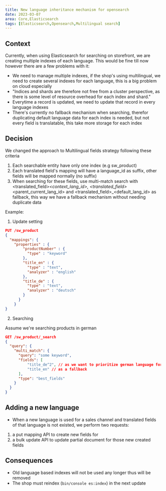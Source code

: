 ```yaml
---
title: New language inheritance mechanism for opensearch
date: 2023-03-07
area: Core,Elasticsearch
tags: [Elasticsearch,Opensearch,Multilingual search]
---
```


## Context

Currently, when using Elasticsearch for searching on storefront, we are creating multiple indexes of each language. This would be fine till now however there are a few problems with it:

- We need to manage multiple indexes, if the shop's using multilingual, we need to create several indexes for each language, this is a big problem on cloud especially
- "Indices and shards are therefore not free from a cluster perspective, as there is some level of resource overhead for each index and shard."
- Everytime a record is updated, we need to update that record in every language indexes
- There's currently no fallback mechanism when searching, therefor duplicating default language data for each index is needed, but not every field is translatable, this take more storage for each index 

## Decision

We changed the approach to Multilingual fields strategy following these criteria

1. Each searchable entity have only one index (e.g sw_product)
2. Each translated field's mapping will have a language_id as suffix, other fields will be mapped normally (no suffix)
3. When searching for these fields, use multi-match search with <translated_field>_<context_lang_id>, <translated_field>_<parent_current_lang_id> and <translated_field>_<default_lang_id> as fallback, this way we have a fallback mechanism without needing duplicate data

Example:

1. Update setting

```json
PUT /sw_product
{
  "mappings": {
    "properties" : {
        "productNumber" : {
          "type" : "keyword"
        }, 
        "title_en" : {
          "type" : "text",
          "analyzer" : "english"
        },  
        "title_de" : {
          "type" : "text",
          "analyzer" : "deutsch"
        }
      }
    }
}
```

2. Searching

Assume we're searching products in german

```json
GET /sw_product/_search
{
  "query": {
    "multi_match": {
      "query": "some keyword",
      "fields": [
          "title_de^2", // as we want to prioritize german language for example
          "title_en" // as a fallback
      ],
      "type": "best_fields" 
    }
  }
}

```

## Adding a new language

- When a new language is used for a sales channel and translated fields of that language is not existed, we perform two requests:

1. a put mapping API to create new fields for 
2. a bulk update API to update partial document for those new created fields

## Consequences

- Old language based indexes will not be used any longer thus will be removed
- The shop must reindex (`bin/console es:index`) in the next update
